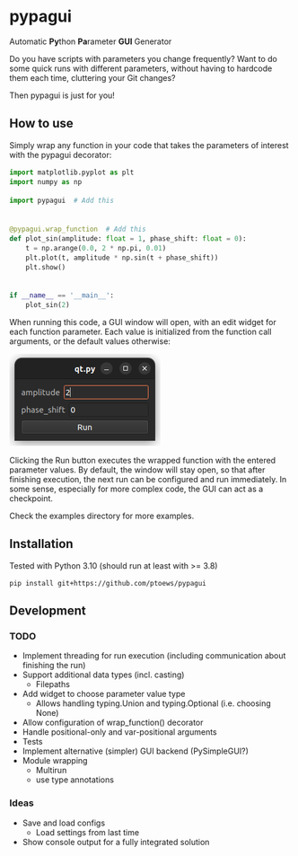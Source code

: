 # pypagui

Automatic **Py**thon **Pa**rameter **GUI** Generator

Do you have scripts with parameters you change frequently? Want to do some quick runs with different parameters, without having to hardcode them each time, cluttering your Git changes?

Then pypagui is just for you!

## How to use
Simply wrap any function in your code that takes the parameters of interest with the pypagui decorator:
```python
import matplotlib.pyplot as plt
import numpy as np

import pypagui  # Add this


@pypagui.wrap_function  # Add this
def plot_sin(amplitude: float = 1, phase_shift: float = 0):
    t = np.arange(0.0, 2 * np.pi, 0.01)
    plt.plot(t, amplitude * np.sin(t + phase_shift))
    plt.show()


if __name__ == '__main__':
    plot_sin(2)
```

When running this code, a GUI window will open, with an edit widget for each function parameter. 
Each value is initialized from the function call arguments, or the default values otherwise:

![img.png](docs/example_gui.png)

Clicking the Run button executes the wrapped function with the entered parameter values.
By default, the window will stay open, so that after finishing execution, the next run can be 
configured and run immediately. In some sense, especially for more complex code, the GUI can act as 
a checkpoint.

Check the examples directory for more examples.

## Installation
Tested with Python 3.10 (should run at least with >= 3.8)

```commandline
pip install git+https://github.com/ptoews/pypagui
```

## Development

### TODO
 - Implement threading for run execution (including communication about finishing the run)
 - Support additional data types (incl. casting)
   - Filepaths
 - Add widget to choose parameter value type
   - Allows handling typing.Union and typing.Optional (i.e. choosing None)
 - Allow configuration of wrap_function() decorator
 - Handle positional-only and var-positional arguments
 - Tests
 - Implement alternative (simpler) GUI backend (PySimpleGUI?) 
 - Module wrapping
   - Multirun 
   - use type annotations
 
### Ideas
- Save and load configs
  - Load settings from last time
- Show console output for a fully integrated solution
